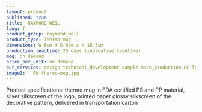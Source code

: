 ```yaml
---
layout: product
published: true
title:  RAYMOND WEIL
lang: fr
product_group: raymond_weil
product_type: Thermo mug
dimensions: W 6cm X D 6cm x H 18.5cm
production_leadtime: 25 days (indicative leadtime)
moq: on demand
price_per_unit: on demand
our_services: design technical_development sample mass_production QC logistic shipping
image1:   RW-thermo-mug.jpg
---
```

Product specifications:  thermo mug in FDA certified  PS and PP material,  silver silkscreen of the logo, printed paper glossy silkscreen of the decorative pattern, delivered in transportation carton						
